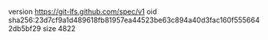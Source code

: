 version https://git-lfs.github.com/spec/v1
oid sha256:23d7cf9a1d489618fb81957ea44523be63c894a40d3fac160f5556642db5bf29
size 4822
